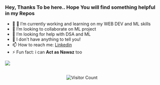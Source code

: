### Hey, Thanks To be here.. Hope You will find something helpful in my Repos

- 🔭 🌱 I’m currently working and learning on my WEB DEV and ML skills
- 👯 I’m looking to collaborate on ML project
- 🤔 I’m looking for help with DSA and ML
- 💬 I don't have anything to tell you!
- 📫 How to reach me: <a href="https://www.linkedin.com/in/ritik-soni/">Linkedin</a>
- ⚡ Fun fact: i can <b>Act as Nawaz</b> too

<img src="https://github-readme-stats.vercel.app/api?username=ritiksoni00&&show_icons=true&title_color=ffffff&icon_color=bb2acf&text_color=daf7dc&bg_color=151515">
<br><br>

<div align="center">

![Visitor Count](https://profile-counter.glitch.me/ritiksoni00/count.svg)

